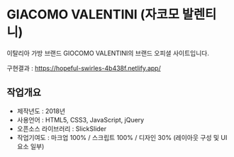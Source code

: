 # GIACOMO VALENTINI (자코모 발렌티니)

이탈리아 가방 브랜드 GIOCOMO VALENTINI의 브랜드 오피셜 사이트입니다.<br/>

구현결과 : https://hopeful-swirles-4b438f.netlify.app/

## 작업개요
- 제작년도 : 2018년
- 사용언어 : HTML5, CSS3, JavaScript, jQuery<br/>
- 오픈소스 라이브러리 : SlickSlider
- 작업기여도 : 마크업 100% / 스크립트 100% / 디자인 30% (레이아웃 구성 및 UI 요소 일부)

